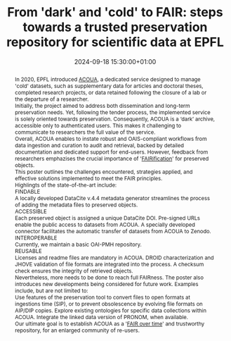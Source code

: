---
abstract: "In 2020, EPFL introduced [ACOUA][1], a dedicated service designed to manage
  'cold' datasets, such as supplementary data for articles and doctoral theses, completed
  research projects, or data retained following the closure of a lab or the departure
  of a researcher. \n\nInitially, the project aimed to address both dissemination
  and long-term preservation needs. Yet, following the tender process, the implemented
  service is solely oriented towards preservation. Consequently, ACOUA is a ‘dark’
  archive, accessible only to authenticated users. This makes it challenging to communicate
  to researchers the full value of the service.\n\nOverall, ACOUA enables to instate
  robust and OAIS-compliant workflows from data ingestion and curation to audit and
  retrieval, backed by detailed documentation and dedicated support for end-users.
  \nHowever, feedback from researchers emphazises the crucial importance of '[FAIRification][2]'
  for preserved objects.\n\nThis poster outlines the challenges encountered, strategies
  applied, and effective solutions implemented to meet the FAIR principles. \n\nHighlingts
  of the state-of-the-art include: \n \n\nFINDABLE \n\nA locally developed DataCite
  v.4.4 metadata generator streamlines the process of adding the metadata files to
  preserved objects. \n\n \nACCESSIBLE \n\nEach preserved object is assigned a unique
  DataCite DOI. \nPre-signed URLs enable the public access to datasets from ACOUA.\nA
  specially developed connector facilitates the automatic transfer of datasets from
  ACOUA to Zenodo. \n\n \nINTEROPERABLE \n\nCurrently, we maintain a basic OAI-PMH
  repository. \n\n\nREUSABLE \n\nLicenses and readme files are mandatory in ACOUA.
  \nDROID characterization and JHOVE validation of file formats are integrated into
  the process. \nA checksum check ensures the integrity of retrieved objects. \n\n
  \nNevertheless, more needs to be done to reach full FAIRness. \nThe poster also
  introduces new developments being considered for future work. Examples include,
  but are not limited to: \n\nUse features of the preservation tool to convert files
  to open formats at ingestions time (SIP), or to prevent obsolescence by evolving
  file formats on AIP/DIP copies. \nExplore existing ontologies for specific data
  collections within ACOUA. \nIntegrate the linked data version of PRONOM, when available.
  \n\nOur ultimate goal is to establish ACOUA as a '[FAIR over time][3]' and trustworthy
  repository, for an enlarged community of re-users.\n\n\n  [1]: https://actu.epfl.ch/news/acoua-a-new-archive-for-preservation-of-research-d/\n
  \ [2]: https://www.go-fair.org/fair-principles/fairification-process/\n  [3]: https://zenodo.org/records/5797776"
creators:
- Alessandra Bianchi
- ' Micha d''Ans'
date: 2024-09-18 15:30:00+01:00
document_url: https://doi.org/10.5281/zenodo.13626565
grand_parent: iPRES
institutions: []
keywords:
- approaches to preservation
- start 2 preserve
landing_page_url: https://zenodo.org/records/13626565
language: eng
layout: publication
license: Creative Commons Attribution 4.0 (CC-BY-4.0)
notes_url: ''
parent: iPRES 2024
publication_type: poster
size: null
slides_url: ''
source_name: iPRES
stream_url: ''
title: 'From ''dark'' and ''cold'' to FAIR: steps towards a trusted preservation repository
  for scientific data at EPFL'
year: 2024
---